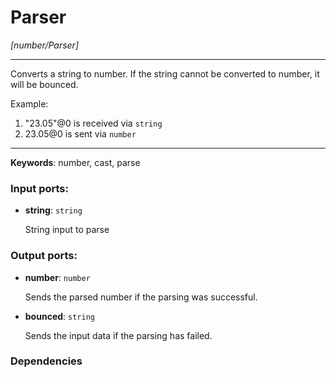 # Parser

_[number/Parser]_

---

Converts a string to number. If the string cannot be converted to number, it will be bounced.  
  
Example:  
  
1. "23.05"@0 is received via `string`  
2. 23.05@0 is sent via `number`  

---

__Keywords__: number, cast, parse

### Input ports:

* __string__: ` string `

    String input to parse

### Output ports:

* __number__: ` number `

    Sends the parsed number if the parsing was successful.


* __bounced__: ` string `

    Sends the input data if the parsing has failed.

### Dependencies




